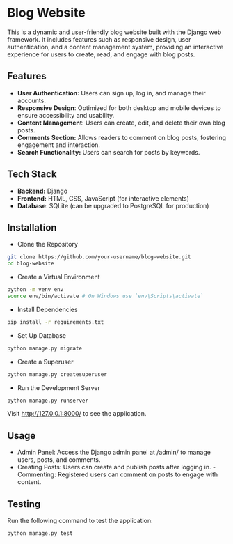 # Blog Website


This is a dynamic and user-friendly blog website built with the Django web framework. It includes features such as responsive design, user authentication, and a content management system, providing an interactive experience for users to create, read, and engage with blog posts.

## Features
- **User Authentication:** Users can sign up, log in, and manage their accounts.
- **Responsive Design**: Optimized for both desktop and mobile devices to ensure accessibility and usability.
- **Content Management**: Users can create, edit, and delete their own blog posts.
- **Comments Section:** Allows readers to comment on blog posts, fostering engagement and interaction.
- **Search Functionality:** Users can search for posts by keywords.

## Tech Stack
- **Backend:** Django
- **Frontend:** HTML, CSS, JavaScript (for interactive elements)
- **Database**: SQLite (can be upgraded to PostgreSQL for production)


## **Installation**
- Clone the Repository
```bash
git clone https://github.com/your-username/blog-website.git
cd blog-website
```

- Create a Virtual Environment
```bash
python -m venv env
source env/bin/activate # On Windows use `env\Scripts\activate`
```
- Install Dependencies
```bash
pip install -r requirements.txt
```
- Set Up Database
```bash
python manage.py migrate
```
- Create a Superuser
```bash
python manage.py createsuperuser
```
- Run the Development Server
```bash
python manage.py runserver
```
Visit http://127.0.0.1:8000/ to see the application.

## **Usage**
- Admin Panel: Access the Django admin panel at /admin/ to manage users, posts, and comments.
- Creating Posts: Users can create and publish posts after logging in.
-Commenting: Registered users can comment on posts to engage with content.
## Testing
Run the following command to test the application:
```bash
python manage.py test
```
